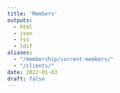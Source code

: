 ```yaml
---
title: 'Members'
outputs:
  - html
  - json
  - rss
  - ldif
aliases:
  - "/membership/current-members/"
  - "/clients/"
date: 2022-01-03
draft: false
---
```

